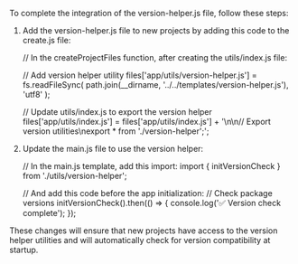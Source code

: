 
To complete the integration of the version-helper.js file, follow these steps:

1. Add the version-helper.js file to new projects by adding this code to the create.js file:

   // In the createProjectFiles function, after creating the utils/index.js file:
   
   // Add version helper utility
   files['app/utils/version-helper.js'] = fs.readFileSync(
     path.join(__dirname, '../../templates/version-helper.js'), 
     'utf8'
   );
   
   // Update utils/index.js to export the version helper
   files['app/utils/index.js'] = files['app/utils/index.js'] + '\n\n// Export version utilities\nexport * from \'./version-helper\';';

2. Update the main.js file to use the version helper:

   // In the main.js template, add this import:
   import { initVersionCheck } from './utils/version-helper';
   
   // And add this code before the app initialization:
   // Check package versions
   initVersionCheck().then(() => {
     console.log('✅ Version check complete');
   });

These changes will ensure that new projects have access to the version helper utilities
and will automatically check for version compatibility at startup.
